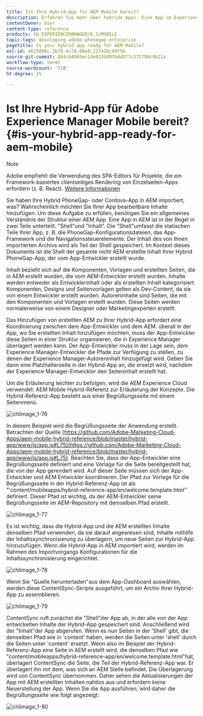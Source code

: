 ```yaml
---
title: Ist Ihre Hybrid-App für AEM Mobile bereit?
description: Erfahren Sie mehr über hybride Apps. Eine App im Experience Manager ist in der Regel in zwei Teile unterteilt. "Shell"und "Inhalt"sowie diese Seite bieten weitere Einblicke zu diesen Themen.
contentOwner: User
content-type: reference
products: SG_EXPERIENCEMANAGER/6.5/MOBILE
topic-tags: developing-adobe-phonegap-enterprise
pagetitle: Is your hybrid app ready for AEM Mobile?
exl-id: 4625890c-2b76-4c78-88e8-23741bc09f5b
source-git-commit: 8b4cb4065ec14e813b49fb0d577c372790c9b21a
workflow-type: tm+mt
source-wordcount: '718'
ht-degree: 1%

---
```


# Ist Ihre Hybrid-App für Adobe Experience Manager Mobile bereit?{#is-your-hybrid-app-ready-for-aem-mobile}

>[!NOTE]
>
>Adobe empfiehlt die Verwendung des SPA-Editors für Projekte, die ein Framework-basiertes clientseitiges Rendering von Einzelseiten-Apps erfordern (z. B. React). [Weitere Informationen](/help/sites-developing/spa-overview.md)

Sie haben Ihre Hybrid PhoneGap- oder Cordova-App in AEM importiert, was? Wahrscheinlich möchten Sie Ihrer App bearbeitbare Inhalte hinzufügen. Um diese Aufgabe zu erfüllen, benötigen Sie ein allgemeines Verständnis der Struktur einer AEM App. Eine App in AEM ist in der Regel in zwei Teile unterteilt. &quot;Shell&quot;und &quot;Inhalt&quot;. Die &quot;Shell&quot;umfasst die statischen Teile Ihrer App, z. B. die PhoneGap-Konfigurationsdateien, das App-Framework und die Navigationssteuerelemente. Der Inhalt des von Ihnen importierten Archivs wird als Teil der Shell gespeichert. Im Kontext dieses Dokuments ist die Shell der gesamte nicht AEM erstellte Inhalt Ihrer Hybrid PhoneGap-App, der vom App-Entwickler erstellt wurde.

Inhalt bezieht sich auf die Komponenten, Vorlagen und erstellten Seiten, die in AEM erstellt wurden, die vom AEM-Entwickler erstellt wurden. Inhalte werden entweder als Entwicklerinhalt oder als erstellten Inhalt kategorisiert. Komponenten, Designs und Seitenvorlagen gelten als Dev-Content, da sie von einem Entwickler erstellt wurden. Autoreninhalte sind Seiten, die mit den Komponenten und Vorlagen erstellt wurden. Diese Seiten werden normalerweise von einem Designer oder Marketingexperten erstellt.

Das Hinzufügen von erstellten AEM zu Ihrer Hybrid-App erfordert eine Koordinierung zwischen dem App-Entwickler und dem AEM. überall in der App, wo Sie erstellten Inhalt hinzufügen möchten, muss der App-Entwickler diese Seiten in einer Struktur organisieren, die in Experience Manager überlagert werden kann. Der App-Entwickler muss in der Lage sein, dem Experience Manager-Entwickler die Pfade zur Verfügung zu stellen, zu denen der Experience Manager-Autoreninhalt hinzugefügt wird. Geben Sie dann eine Platzhalterseite in der Hybrid-App an, die ersetzt wird, nachdem der Experience Manager-Entwickler den Seiteninhalt erstellt hat.

Um die Erläuterung leichter zu befolgen, wird die AEM Experience Cloud verwendet: AEM Mobile Hybrid-Referenz zur Erläuterung der Konzepte. Die Hybrid-Referenz-App besteht aus einer Begrüßungsseite mit einem Seitenmenü.

![chlimage_1-76](assets/chlimage_1-76.png)

In diesem Beispiel wird die Begrüßungsseite der Anwendung erstellt. Betrachten der Quelle [https://github.com/Adobe-Marketing-Cloud-Apps/aem-mobile-hybrid-reference/blob/master/hybrid-app/www/js/app.js#L75](https://github.com/Adobe-Marketing-Cloud-Apps/aem-mobile-hybrid-reference/blob/master/hybrid-app/www/js/app.js#L75). Beachten Sie, dass der App-Entwickler eine Begrüßungsseite definiert und eine Vorlage für die Seite bereitgestellt hat, die von der App gerendert wird. Auf dieser Seite müssen sich der App-Entwickler und AEM Entwickler koordinieren. Der Pfad zur Vorlage für die Begrüßungsseite in der Hybrid-Referenz-App ist als &quot;&#39;content/mobileapps/hybrid-reference-app/en/welcome.template.html&#39;&#39; definiert. Dieser Pfad ist wichtig, da der AEM-Entwickler seine Begrüßungsseite im AEM-Repository mit demselben Pfad erstellt.

![chlimage_1-77](assets/chlimage_1-77.png)

Es ist wichtig, dass die Hybrid-App und die AEM erstellten Inhalte denselben Pfad verwenden, da sie darauf angewiesen sind, Inhalte mithilfe der Inhaltssynchronisierung zu überlagern, um neue Seiten zur Hybrid-App hinzuzufügen. Wenn die Hybrid-App in AEM importiert wird, werden im Rahmen des Importvorgangs Konfigurationen für die Inhaltssynchronisierung eingerichtet.

![chlimage_1-78](assets/chlimage_1-78.png)

Wenn Sie &quot;Quelle herunterladen&quot;aus dem App-Dashboard auswählen, werden diese ContentSync-Skripte ausgeführt, um ein Archiv Ihrer Hybrid-App zu assemblieren.

![chlimage_1-79](assets/chlimage_1-79.png)

ContentSync ruft zunächst die &quot;Shell&quot;der App ab, in der alle von der App entwickelten Inhalte der Hybrid-App gespeichert sind. Anschließend wird der &quot;Inhalt&quot;der App abgerufen. Wenn es nun Seiten in der &#39;Shell&#39; gibt, die denselben Pfad wie in &#39;content&#39; haben, werden die Seiten unter &#39;shell&#39; durch die Seiten unter &#39;content&#39; ersetzt. Wenn also im Beispiel der Hybrid-Referenz-App eine Seite in AEM erstellt wird, die denselben Pfad wie &quot;content/mobileapps/hybrid-reference-app/en/welcome.template.html&quot;hat, überlagert ContentSync die Seite, die Teil der Hybrid-Referenz-App war. Er überlagert ihn mit dem, was sich an AEM Stelle befindet. Die Überlagerung wird von ContentSync übernommen. Daher sehen die Aktualisierungen der App mit AEM erstellten Inhalten nahtlos aus und erfordern keine Neuerstellung der App. Wenn Sie die App ausführen, wird daher die Begrüßungsseite wie folgt angezeigt:

![chlimage_1-80](assets/chlimage_1-80.png)
